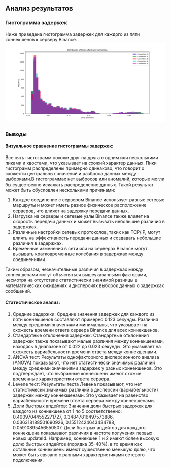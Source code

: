 ## Анализ результатов

### Гистограмма задержек

Ниже приведена гистограмма задержек для каждого из пяти коннекшенов к серверу Binance.
![Гистограмма задержек](delays_distribution.png)

### Выводы
####	Визуальное сравнение гистограммы задержек:
   Все пять гистограмм похожи друг на друга с одним или несколькими пиками и хвостами, что указывает на схожий характер данных. Пики гистограмм распределены примерно одинаково, что говорит о схожести центральных значений и разброса данных между выборками.В гистограммах нет выбросов или аномалий, которые могли бы существенно искажать распределение данных.
Такой результат может быть обусловлен несколькими причинами:
1.	Каждое соединение с сервером Binance использует разные сетевые маршруты и может иметь разное физическое расположение серверов, что влияет на задержку передачи данных.
2.	Нагрузка на серверы и сетевые узлы Binance также влияет на скорость передачи данных и может вызывать небольшие различия в задержках.
3.	Различные настройки сетевых протоколов, таких как TCP/IP, могут влиять на эффективность передачи данных и создавать небольшие различия в задержках.
4.	Временные изменения в сети или на серверах Binance могут вызывать кратковременные колебания в задержках между соединениями.

Таким образом, незначительные различия в задержках между коннекшенами могут объясняться вышеуказанными факторами, несмотря на отсутствие статистически значимой разницы в математических ожиданиях и дисперсиях выборок данных о задержках сообщений.
####	Статистическое анализ:
   1.	Средние задержки:
      Средние значения задержек для каждого из пяти коннекшенов составляют примерно 0.123 секунды. Различия между средними значениями минимальны, что указывает на схожесть времени ответа сервера Binance для всех коннекшенов.
   2.	Стандартные отклонения задержек:
      Стандартные отклонения задержек также показывают малые различия между коннекшенами, находясь в диапазоне от 0.022 до 0.023 секунды. Это указывает на схожесть вариабельности времени ответа между коннекшенами.
   3.	ANOVA тест:
      Результаты однофакторного дисперсионного анализа (ANOVA) показывают, что нет статистически значимых различий между средними значениями задержек у разных коннекшенов. Это подтверждает, что выбранные коннекшены имеют схожие временные характеристики ответа сервера.
   4.	Levene тест:
      Результаты теста Левена показывают, что нет статистически значимых различий в дисперсии (вариабельности) задержек между коннекшенами. Это указывает на равенство вариабельности времени ответа сервера между коннекшенами.
   5.	Доли быстрых апдейтов:
      Значения доли быстрых задержек для каждого из коннекшена от 1 по 5 соответственно: 
0.40097044552271727, 0.34847816497573886, 0.036318188501690926, 0.15512424643434788, 0.05910895456550507.
      Доли быстрых апдейтов для каждого коннекшена показывают различия в частоте получения первых новых updateId. Например, коннекшен 1 и 2 имеют более высокую долю быстрых апдейтов (порядка 35-40%), в то время как остальные коннекшены имеют существенно меньшую долю, что может быть связано с разными характеристиками сетевого подключения.
